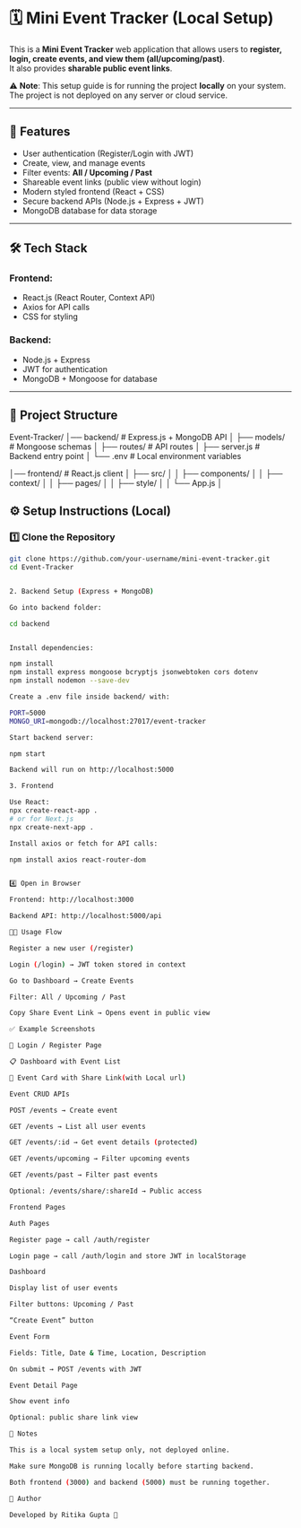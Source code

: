 # 🗓️ Mini Event Tracker (Local Setup)

This is a **Mini Event Tracker** web application that allows users to **register, login, create events, and view them (all/upcoming/past)**.  
It also provides **sharable public event links**.

⚠️ **Note**: This setup guide is for running the project **locally** on your system.  
The project is not deployed on any server or cloud service.

---

## 🚀 Features
- User authentication (Register/Login with JWT)
- Create, view, and manage events
- Filter events: **All / Upcoming / Past**
- Shareable event links (public view without login)
- Modern styled frontend (React + CSS)
- Secure backend APIs (Node.js + Express + JWT)
- MongoDB database for data storage

---

## 🛠️ Tech Stack
### Frontend:
- React.js (React Router, Context API)
- Axios for API calls
- CSS for styling

### Backend:
- Node.js + Express
- JWT for authentication
- MongoDB + Mongoose for database

---
## 📂 Project Structure


Event-Tracker/
│── backend/ # Express.js + MongoDB API
│ ├── models/ # Mongoose schemas
│ ├── routes/ # API routes
│ ├── server.js # Backend entry point
│ └── .env # Local environment variables


│── frontend/ # React.js client
│ ├── src/
│ │ ├── components/
│ │ ├── context/
│ │ ├── pages/
│ │ ├── style/
│ │ └── App.js
│ 

## ⚙️ Setup Instructions (Local)

### 1️⃣ Clone the Repository
```bash
git clone https://github.com/your-username/mini-event-tracker.git
cd Event-Tracker


2. Backend Setup (Express + MongoDB)

Go into backend folder:

cd backend


Install dependencies:

npm install
npm install express mongoose bcryptjs jsonwebtoken cors dotenv
npm install nodemon --save-dev

Create a .env file inside backend/ with:

PORT=5000
MONGO_URI=mongodb://localhost:27017/event-tracker

Start backend server:

npm start

Backend will run on http://localhost:5000

3. Frontend

Use React:
npx create-react-app .
# or for Next.js
npx create-next-app .

Install axios or fetch for API calls:

npm install axios react-router-dom


4️⃣ Open in Browser

Frontend: http://localhost:3000

Backend API: http://localhost:5000/api

👨‍💻 Usage Flow

Register a new user (/register)

Login (/login) → JWT token stored in context

Go to Dashboard → Create Events

Filter: All / Upcoming / Past

Copy Share Event Link → Opens event in public view

✅ Example Screenshots

🔑 Login / Register Page

📋 Dashboard with Event List

🎉 Event Card with Share Link(with Local url)

Event CRUD APIs

POST /events → Create event

GET /events → List all user events

GET /events/:id → Get event details (protected)

GET /events/upcoming → Filter upcoming events

GET /events/past → Filter past events

Optional: /events/share/:shareId → Public access

Frontend Pages

Auth Pages

Register page → call /auth/register

Login page → call /auth/login and store JWT in localStorage

Dashboard

Display list of user events

Filter buttons: Upcoming / Past

“Create Event” button

Event Form

Fields: Title, Date & Time, Location, Description

On submit → POST /events with JWT

Event Detail Page

Show event info

Optional: public share link view

📝 Notes

This is a local system setup only, not deployed online.

Make sure MongoDB is running locally before starting backend.

Both frontend (3000) and backend (5000) must be running together.

👤 Author

Developed by Ritika Gupta 🚀
